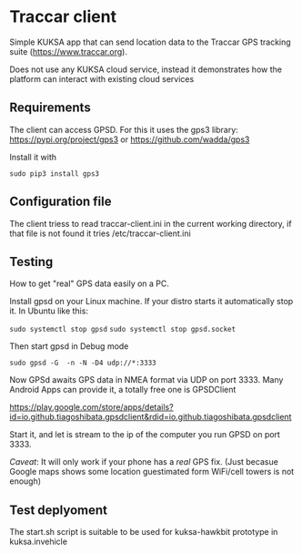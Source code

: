 # Traccar client

Simple KUKSA app that can send location data to the Traccar GPS tracking suite (https://www.traccar.org).

Does not use any KUKSA cloud service, instead it demonstrates how the platform can interact with existing cloud services

## Requirements
The client can access GPSD. For this it uses the gps3 library: https://pypi.org/project/gps3 or  https://github.com/wadda/gps3 

Install it with 

`sudo pip3 install gps3`


## Configuration file
The client triess to read traccar-client.ini in the current working directory, if that file is not found it tries /etc/traccar-client.ini

## Testing
How to get "real" GPS data easily on a PC.

Install gpsd on your Linux machine. If your distro starts it automatically stop it. In Ubuntu like this:

`sudo systemctl stop gpsd`
`sudo systemctl stop gpsd.socket`


Then start gpsd in Debug mode

`sudo gpsd -G  -n -N -D4 udp://*:3333`


Now GPSd awaits GPS data in NMEA format via UDP on port 3333. Many Android Apps can provide it, a totally free one is GPSDClient

https://play.google.com/store/apps/details?id=io.github.tiagoshibata.gpsdclient&rdid=io.github.tiagoshibata.gpsdclient

Start it, and let is stream to the ip of the computer you run GPSD on port 3333.

_Caveat_: It will only work if your phone has a _real_ GPS fix. (Just becasue Google maps shows some location guestimated form WiFi/cell towers is not enough)

## Test deplyoment
The start.sh script is suitable to be used for kuksa-hawkbit prototype in kuksa.invehicle
